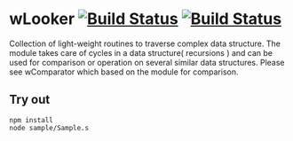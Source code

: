 
# wLooker  [![Build Status](https://travis-ci.org/Wandalen/wLooker.svg?branch=master)](https://travis-ci.org/Wandalen/wLooker) [![Build Status](https://ci.appveyor.com/api/projects/status/github/Wandalen/wlooker)](https://ci.appveyor.com/project/Wandalen/wlooker)

Collection of light-weight routines to traverse complex data structure. The module takes care of cycles in a data structure( recursions ) and can be used for comparison or operation on several similar data structures. Please see wComparator which based on the module for comparison.

## Try out
```
npm install
node sample/Sample.s
```
